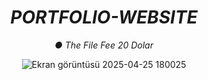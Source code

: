 <div align=center>
  
# *PORTFOLIO-WEBSITE*
*● The File Fee 20 Dolar*

![Ekran görüntüsü 2025-04-25 180025](https://github.com/user-attachments/assets/edec6e7c-c03c-48e8-acfb-a0f798ce9737)

</div>
